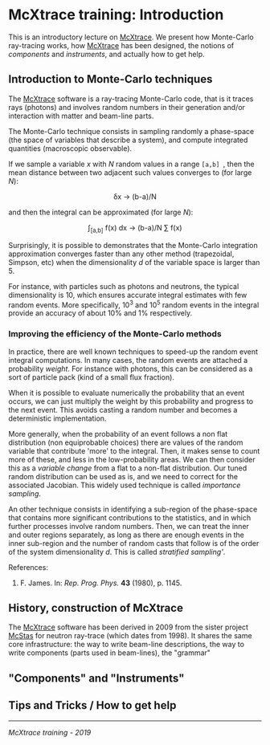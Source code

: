# McXtrace training: Introduction

This is an introductory lecture on  [McXtrace](http://www.mcxtrace.org). We present how Monte-Carlo ray-tracing works, how  [McXtrace](http://www.mcxtrace.org) has been designed, the notions of *components* and *instruments*, and actually how to get help.

## Introduction to Monte-Carlo techniques

The  [McXtrace](http://www.mcxtrace.org) software is a ray-tracing Monte-Carlo code, that is it traces rays (photons) and involves random numbers in their generation and/or interaction with matter and beam-line parts.

The Monte-Carlo technique consists in sampling randomly a phase-space (the space of variables that describe a system), and compute integrated quantities (macroscopic observable).

If we sample a variable *x* with *N* random values in a range `[a,b] `, then the mean distance between two adjacent such values converges to (for large *N*):

<dl><center>
&delta;x → (b-a)/N 
</center>
</dl>

and then the integral can be approximated (for large *N*):

<dl><center>
∫<sub>[a,b]</sub> f(x) dx → (b-a)/N  ∑ f(x) 
</center>
</dl>

Surprisingly, it is possible to demonstrates that the Monte-Carlo integration approximation converges faster than any other method (trapezoidal, Simpson, etc) when the dimensionality *d* of the variable space is larger than 5.

For instance, with particles such as photons and neutrons, the typical dimensionality is 10, which ensures accurate integral estimates with few random events. More specifically, 10<sup>3</sup> and  10<sup>5</sup> random events in the integral provide an accuracy of about 10% and 1% respectively.

### Improving the efficiency of the Monte-Carlo methods

In practice, there are well known techniques to speed-up the random event integral computations. In many cases, the random events are attached a probability *weight*. For instance with photons, this can be considered as a sort of particle pack (kind of a small flux fraction). 

When it is possible to evaluate numerically the probability that an event occurs, we can just multiply the weight by this probability and progress to the next event. This avoids casting a random number and becomes a deterministic implementation.

More generally, when the probability of an event follows a non flat distribution (non equiprobable choices) there are values of the random variable that contribute 'more' to the integral. Then, it makes sense to count more of these, and less in the low-probability areas. We can then consider this as a *variable change* from a flat to a non-flat distribution. Our tuned random distribution can be used as is, and we need to correct for the associated Jacobian. This widely used technique is called *importance sampling*. 

An other technique consists in identifying a sub-region of the phase-space that contains more significant contributions to the statistics, and in which further processes involve random numbers. Then, we can treat the inner and outer regions separately, as long as there are enough events in the inner sub-region and the number of random casts that follow is of the order of the system dimensionality *d*. This is called *stratified sampling'*.

References:
1. F. James. In: *Rep. Prog. Phys.* **43** (1980), p. 1145.

## History, construction of McXtrace

The  [McXtrace](http://www.mcxtrace.org) software has been derived in 2009 from the sister project [McStas](http://www.mcstas.org) for neutron ray-trace (which dates from 1998). It shares the same core infrastructure: the way to write beam-line descriptions, the way to write components (parts used in beam-lines), the "grammar" 

## "Components" and "Instruments"

## Tips and Tricks / How to get help

---
*McXtrace training - 2019*